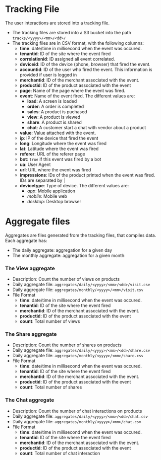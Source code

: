 # Tracking File

The user interactions are stored into a tracking file.

- The tracking files are stored into a S3 bucket into the path ``tracks/<yyyy>/<mm>/<dd>/``
- The tracking files are in CSV format, with the following columns:
    - **time**: date/time in millisecond when the event was occured.
    - **tenantid**: ID of the site where the event fired
    - **correlationid**: ID assigned all event correlated.
    - **deviceid**: ID of the device (phone, browser) that fired the event.
    - **accountid**: ID of the user who fired the event. This information is provided if user is logged in
    - **merchantid**: ID of the merchant associated with the event.
    - **productid**: ID of the product associated with the event
    - **page**: Name of the page where the event was fired.
    - **event**: Name of the event fired. The different values are:
        - **load**: A screen is loaded
        - **order**: A order is completed
        - **sales**: A product is puchased
        - **view**: A product is viewed
        - **share**: A product is shared
        - **chat**: A customer start a chat with vendor about a product
    - **value**: Value attached with the event.
    - **ip**: IP of the device that fired the event
    - **long**: Longitude where the event was fired
    - **lat**: Latitude where the event was fired
    - **referer**: URL of the referer page
    - **bot**: `true` if this event was fired by a bot
    - **ua**: User Agent
    - **url**: URL where the event was fired
    - **impressions**: IDs of the product printed when the event was fired. IDs are separated by |
    - **devicetype**: Type of device. The different values are:
        - *app*: Mobile application
        - *mobile*: Mobile web
        - *desktop*: Desktop browser

# Aggregate files

Aggregates are files generated from the tracking files, that compiles data. Each aggregate has:

- The daily aggregate: aggregation for a given day
- The monthly aggregate: aggregation for a given month

### The View aggregate

- Description: Count the number of views on products
- Daily aggregate file: ``aggregates/daily/<yyyy>/<mm>/<dd>/visit.csv``
- Daily aggregate file: ``aggregates/monthly/<yyyy>/<mm>/visit.csv``
- File Format
    - **time**: date/time in millisecond when the event was occured.
    - **tenantid**: ID of the site where the event fired
    - **merchantid**: ID of the merchant associated with the event.
    - **productid**: ID of the product associated with the event
    - **count**: Total number of views

### The Share aggregate

- Description: Count the number of shares on products
- Daily aggregate file: ``aggregates/daily/<yyyy>/<mm>/<dd>/share.csv``
- Daily aggregate file: ``aggregates/monthly/<yyyy>/<mm>/share.csv``
- File Format
    - **time**: date/time in millisecond when the event was occured.
    - **tenantid**: ID of the site where the event fired
    - **merchantid**: ID of the merchant associated with the event.
    - **productid**: ID of the product associated with the event
    - **count**: Total number of shares

### The Chat aggregate

- Description: Count the number of chat interactions on products
- Daily aggregate file: ``aggregates/daily/<yyyy>/<mm>/<dd>/chat.csv``
- Daily aggregate file: ``aggregates/monthly/<yyyy>/<mm>/chat.csv``
- File Format
    - **time**: date/time in millisecond when the event was occured.
    - **tenantid**: ID of the site where the event fired
    - **merchantid**: ID of the merchant associated with the event.
    - **productid**: ID of the product associated with the event
    - **count**: Total number of chat interaction
